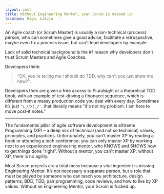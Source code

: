 ```yaml
---
layout: post
title: Without Engineering Mentor, your Scrum is messed up
location: Riga, Latvia
---
```


An Agile coach (or Scrum Master) is usually a non-technical (process) person, who can sometimes give a good advice, facilitate a retrospective, maybe even fix a process issue, but can't lead developers by example. 

Lack of solid technical background is the #1 reason why developers don't trust Scrum Masters and Agile Coaches.  

Developers think: 

> "OK, you're telling me I should do TDD, why can't you just show me how?".

Developers then are given a free access to Pluralsight or a theoretical TDD book, with an example of test-driving a fibonacci sequence, which is different from a messy production code you deal with every day. Sometimes it’s just `¯\_(ツ)_/¯`, that literally means "it's not my problem. I am here to move post-it notes."

---

The fundamental pillar of agile software development is eXtreme Programming (XP) – a deep mix of technical (and not so technical) values, principles, and practices. Unfortunately, you can't master XP by reading a book or attending a tech conference; you can only master XP by working next to an experienced engineering mentor, who KNOWS and SHOWS how to get things done "right". Without a mentor, you can't master XP; without XP, there is no agility.

Most Scrum projects are a total mess because a vital ingredient is missing: Engineering Mentor. It’s not necessary a separate person, but a role that must be played by someone who can teach you architecture, design patterns, BDD, TDD, pair programming, code reviews, and how to live by XP values. Without an Engineering Mentor, your Scrum is fucked up.